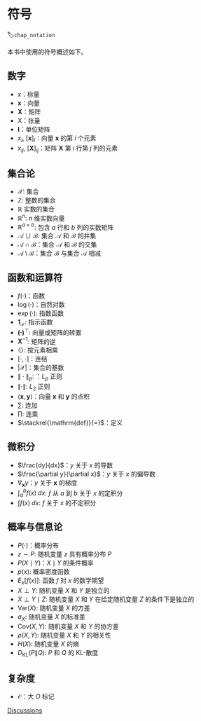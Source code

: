 # 符号
:label:`chap_notation`

本书中使用的符号概述如下。

## 数字

* $x$：标量
* $\mathbf{x}$：向量
* $\mathbf{X}$：矩阵
* $\mathsf{X}$：张量
* $\mathbf{I}$：单位矩阵
* $x_i$, $[\mathbf{x}]_i$：向量 $\mathbf{x}$ 的第 $i$ 个元素
* $x_{ij}$, $[\mathbf{X}]_{ij}$：矩阵 $\mathbf{X}$ 第 $i$ 行第 $j$ 列的元素

## 集合论

* $\mathcal{X}$: 集合
* $\mathbb{Z}$: 整数的集合
* $\mathbb{R}$ 实数的集合
* $\mathbb{R}^n$: $n$ 维实数向量
* $\mathbb{R}^{a\times b}$: 包含 $a$ 行和 $b$ 列的实数矩阵
* $\mathcal{A}\cup\mathcal{B}$: 集合 $\mathcal{A}$ 和 $\mathcal{B}$ 的并集
* $\mathcal{A}\cap\mathcal{B}$：集合 $\mathcal{A}$ 和 $\mathcal{B}$ 的交集
* $\mathcal{A}\setminus\mathcal{B}$：集合 $\mathcal{B}$ 与集合 $\mathcal{A}$ 相减

## 函数和运算符

* $f(\cdot)$：函数
* $\log(\cdot)$：自然对数
* $\exp(\cdot)$: 指数函数
* $\mathbf{1}_\mathcal{X}$: 指示函数
* $\mathbf{(\cdot)}^\top$: 向量或矩阵的转置
* $\mathbf{X}^{-1}$: 矩阵的逆
* $\odot$: 按元素相乘
* $[\cdot, \cdot]$：连结
* $\lvert \mathcal{X} \rvert$：集合的基数
* $\|\cdot\|_p$: ：$L_p$ 正则
* $\|\cdot\|$: $L_2$ 正则
* $\langle \mathbf{x}, \mathbf{y} \rangle$：向量 $\mathbf{x}$ 和 $\mathbf{y}$ 的点积
* $\sum$: 连加
* $\prod$: 连乘
* $\stackrel{\mathrm{def}}{=}$：定义

## 微积分

* $\frac{dy}{dx}$：$y$ 关于 $x$ 的导数
* $\frac{\partial y}{\partial x}$：$y$ 关于 $x$ 的偏导数
* $\nabla_{\mathbf{x}} y$：$y$ 关于 $\mathbf{x}$ 的梯度
* $\int_a^b f(x) \;dx$: $f$ 从 $a$ 到 $b$ 关于 $x$ 的定积分
* $\int f(x) \;dx$: $f$ 关于 $x$ 的不定积分

## 概率与信息论

* $P(\cdot)$：概率分布
* $z \sim P$: 随机变量 $z$ 具有概率分布 $P$
* $P(X \mid Y)$：$X\mid Y$ 的条件概率
* $p(x)$: 概率密度函数
* ${E}_{x} [f(x)]$: 函数 $f$ 对 $x$ 的数学期望
* $X \perp Y$: 随机变量 $X$ 和 $Y$ 是独立的
* $X \perp Y \mid Z$: 随机变量 $X$ 和 $Y$ 在给定随机变量 $Z$ 的条件下是独立的
* $\mathrm{Var}(X)$: 随机变量 $X$ 的方差
* $\sigma_X$: 随机变量 $X$ 的标准差
* $\mathrm{Cov}(X, Y)$: 随机变量 $X$ 和 $Y$ 的协方差
* $\rho(X, Y)$: 随机变量 $X$ 和 $Y$ 的相关性
* $H(X)$: 随机变量 $X$ 的熵
* $D_{\mathrm{KL}}(P\|Q)$: $P$ 和 $Q$ 的 KL-散度

## 复杂度

* $\mathcal{O}$：大 $O$ 标记

[Discussions](https://discuss.d2l.ai/t/25)
